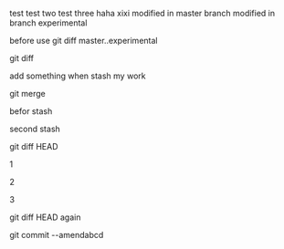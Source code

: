 test
test two
test three
haha
xixi
modified in master branch
modified in branch experimental

before use git diff master..experimental

git diff 

add something when stash my work

git merge

befor stash

second stash

git diff HEAD

1

2

3

git diff HEAD again

git commit --amendabcd

